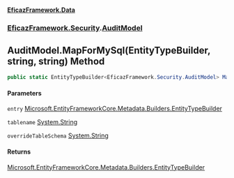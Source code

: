 #### [EficazFramework.Data](EficazFrameworkData.md 'EficazFramework Data')
### [EficazFramework.Security](EficazFrameworkData.md#EficazFramework.Security 'EficazFramework.Security').[AuditModel](EficazFramework.Security/AuditModel.md 'EficazFramework.Security.AuditModel')

## AuditModel.MapForMySql(EntityTypeBuilder<AuditModel>, string, string) Method

```csharp
public static EntityTypeBuilder<EficazFramework.Security.AuditModel> MapForMySql(EntityTypeBuilder<EficazFramework.Security.AuditModel> entry, string tablename, string overrideTableSchema);
```
#### Parameters

<a name='EficazFramework.Security.AuditModel.MapForMySql(EntityTypeBuilder_EficazFramework.Security.AuditModel_,string,string).entry'></a>

`entry` [Microsoft.EntityFrameworkCore.Metadata.Builders.EntityTypeBuilder](https://docs.microsoft.com/en-us/dotnet/api/Microsoft.EntityFrameworkCore.Metadata.Builders.EntityTypeBuilder 'Microsoft.EntityFrameworkCore.Metadata.Builders.EntityTypeBuilder')

<a name='EficazFramework.Security.AuditModel.MapForMySql(EntityTypeBuilder_EficazFramework.Security.AuditModel_,string,string).tablename'></a>

`tablename` [System.String](https://docs.microsoft.com/en-us/dotnet/api/System.String 'System.String')

<a name='EficazFramework.Security.AuditModel.MapForMySql(EntityTypeBuilder_EficazFramework.Security.AuditModel_,string,string).overrideTableSchema'></a>

`overrideTableSchema` [System.String](https://docs.microsoft.com/en-us/dotnet/api/System.String 'System.String')

#### Returns
[Microsoft.EntityFrameworkCore.Metadata.Builders.EntityTypeBuilder](https://docs.microsoft.com/en-us/dotnet/api/Microsoft.EntityFrameworkCore.Metadata.Builders.EntityTypeBuilder 'Microsoft.EntityFrameworkCore.Metadata.Builders.EntityTypeBuilder')